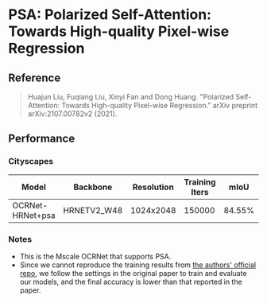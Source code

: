 # PSA: Polarized Self-Attention: Towards High-quality Pixel-wise Regression

## Reference

> Huajun Liu, Fuqiang Liu, Xinyi Fan and Dong Huang. "Polarized Self-Attention: Towards High-quality Pixel-wise Regression." arXiv preprint arXiv:2107.00782v2 (2021).

## Performance

### Cityscapes

| Model            | Backbone    | Resolution | Training Iters | mIoU   | mIoU (flip) | mIoU (ms+flip) | Links           |
| ---------------- | ----------- | ---------- | -------------- | ------ | ----------- | -------------- | --------------- |
| OCRNet-HRNet+psa | HRNETV2_W48 | 1024x2048  | 150000         | 84.55% | 84.73%      | 84.92%         | model\|log\|vdl |

### Notes

* This is the Mscale OCRNet that supports PSA.
* Since we cannot reproduce the training results from [the authors' official repo](https://github.com/DeLightCMU/PSA), we follow the settings in the original paper to train and evaluate our models, and the final accuracy is lower than that reported in the paper.
